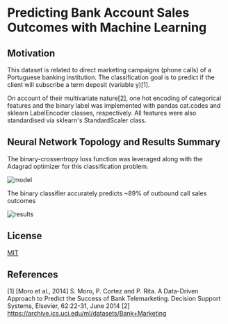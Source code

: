 # Predicting Bank Account Sales Outcomes with Machine Learning

## Motivation

This dataset is related to direct marketing campaigns (phone calls) of a Portuguese banking institution. The classification goal is to predict if the client will subscribe a term deposit (variable y)[1].

On account of their multivariate nature[2], one hot encoding of categorical features and the binary label was implemented with pandas cat.codes and sklearn LabelEncoder classes, respectively. All features were also standardised via sklearn's StandardScaler class. 

## Neural Network Topology and Results Summary

The binary-crossentropy loss function was leveraged along with the Adagrad optimizer for this classification problem.


![model](https://user-images.githubusercontent.com/48378196/96961401-4be81500-1550-11eb-9cd2-4e0f682c3b56.png)

The binary classifier accurately predicts ~89% of outbound call sales outcomes 

![results](https://user-images.githubusercontent.com/48378196/96961083-aa60c380-154f-11eb-90d8-453a87595713.png)



## License
[MIT](https://choosealicense.com/licenses/mit/) 

## References
[1] [Moro et al., 2014] S. Moro, P. Cortez and P. Rita. A Data-Driven Approach to Predict the Success of Bank Telemarketing. Decision Support Systems, Elsevier, 62:22-31, June 2014
[2] https://archive.ics.uci.edu/ml/datasets/Bank+Marketing
 

